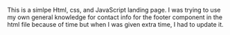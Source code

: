 This is a simlpe Html, css, and JavaScript landing page.
I was trying to use my own general knowledge for contact info for the footer component in the html file because of time but when I was given extra time, I had to update it.

